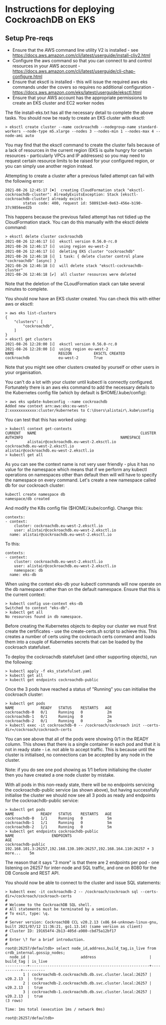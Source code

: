 # Instructions for deploying CockroachDB on EKS
## Setup Pre-reqs
* Ensure that the AWS command line utility V2 is installed - see https://docs.aws.amazon.com/cli/latest/userguide/install-cliv2.html
* Configure the aws command so that you can connect to and control resources in your AWS account - https://docs.aws.amazon.com/cli/latest/userguide/cli-chap-configure.html
* Ensure that eksctl is installed - this will issue the required aws eks commands under the covers so requires no additional configuration - https://docs.aws.amazon.com/eks/latest/userguide/eksctl.html
* Ensure that your AWS account has the appropriate permissions to create an EKS cluster and EC2 worker nodes

The file install-eks.txt has all the necessary detail to complete the above tasks. You should now be ready to create an EKS cluster with eksctl:
```
> eksctl create cluster --name cockroachdb --nodegroup-name standard-workers --node-type m5.xlarge --nodes 3 --nodes-min 1 --nodes-max 4 --node-ami auto
```

You may find that the eksctl command to create the cluster fails because of a lack of resources in the current region (EKS is quite hungry for certain resources - particularly VPCs and IP addresses) so you may need to request certain resource limits to be raised for your configured region, or you can simply use another region instead. 

Attempting to create a cluster after a previous failed attempt can fail with the following error: 
```
2021-08-26 12:45:17 [✖]  creating CloudFormation stack "eksctl-cockroachdb-cluster": AlreadyExistsException: Stack [eksctl-cockroachdb-cluster] already exists
        status code: 400, request id: 580913e0-0e63-456e-b190-37c9856eed2b
```
This happens because the previous failed attempt has not tidied up the CloudFormation stack. You can do this manually with the eksctl delete command:
```
> eksctl delete cluster cockroachdb
2021-08-26 12:46:17 [ℹ]  eksctl version 0.56.0-rc.0
2021-08-26 12:46:17 [ℹ]  using region eu-west-2
2021-08-26 12:46:17 [ℹ]  deleting EKS cluster "cockroachdb"
2021-08-26 12:46:18 [ℹ]  1 task: { delete cluster control plane "cockroachdb" [async] }
2021-08-26 12:46:18 [ℹ]  will delete stack "eksctl-cockroachdb-cluster"
2021-08-26 12:46:18 [✔]  all cluster resources were deleted
```
Note that the deletion of the CLoudFormation stack can take several minutes to complete.

You should now have an EKS cluster created. You can check this with either aws or eksctl:
```
> aws eks list-clusters
{
    "clusters": [
        "cockroachdb",
    ]
}
> eksctl get clusters
2021-08-26 12:28:00 [ℹ]  eksctl version 0.56.0-rc.0
2021-08-26 12:28:00 [ℹ]  using region eu-west-2
NAME                    REGION          EKSCTL CREATED
cockroachdb             eu-west-2       True
```
Note that you might see other clusters created by yourself or other users in your organisation.  

You can't do a lot with your cluster until kubectl is connectly configured. Fortunately there is an aws eks command to add the necessary details to the Kubernetes config file (which by default is $HOME/.kube/config): 
```
> aws eks update-kubeconfig --name cockroachdb
Added new context arn:aws:eks:eu-west-2:xxxxxxxxxxxx:cluster/kubernetes to C:\Users\alistair\.kube\config
```
You can test that this has worked using:
```
> kubectl context get-contexts
CURRENT   NAME                                               CLUSTER                                             AUTHINFO                                            NAMESPACE
*         alistair@cockroachdb.eu-west-2.eksctl.io           cockroachdb.eu-west-2.eksctl.io                     alistair@cockroachdb.eu-west-2.eksctl.io 
> kubectl get all
```
As you can see the context name is not very user friendly - plus it has no value for the namespace which means that if we perform any kubectl operations on namespaces other than default then will will have to specify the namespace on every command. Let's create a new namespace called db for our cockroach cluster: 

```
kubectl create namespace db
namespace/db created
```
And modify the K8s config file ($HOME/.kube/config). Change this:
```
contexts:
- context:
    cluster: cockroachdb.eu-west-2.eksctl.io
    user: alistair@cockroachdb.eu-west-2.eksctl.io
  name: alistair@cockroachdb.eu-west-2.eksctl.io
```
To this:
```
contexts:
- context:
    cluster: cockroachdb.eu-west-2.eksctl.io
    user: alistair@cockroachdb.eu-west-2.eksctl.io
    namespace: db
  name: eks-db
```

When using the context eks-db your kubectl commands will now operate on the db namespace rather than on the default namespace.
Ensure that this is the current context:
```
> kubectl config use-context eks-db
Switched to context "eks-db".
> kubectl get all
No resources found in db namespace.
```

Before creating the Kubernetes objects to deploy our cluster we must first create the certificates - use the create-certs.sh script to achieve this. This creates a number of certs using the cockroach certs command and loads them into a couple of Kubernetes secrets that can be loaded by the cockroach statefulset.

To deploy the cockroachdb statefulset (and other supporting objects), run the following:
```
> kubectl apply -f eks_statefulset.yaml
> kubectl get all
> kubectl get endpoints cockroachdb-public
```
Once the 3 pods have reached a status of "Running" you can initialise the cockroach cluster:  
```
> kubectl get pods
NAME            READY   STATUS    RESTARTS   AGE
cockroachdb-0   0/1     Running   0           2m
cockroachdb-1   0/1     Running   0           2m
cockroachdb-2   0/1     Running   0           2m
> kubectl exec -it cockroachdb-0 -- /cockroach/cockroach init --certs-dir=/cockroach/cockroach-certs

```
You can see above that all of the pods were showing 0/1 in the READY column. This shows that there is a single container in each pod and that it is not in ready state - i.e. not able to accept traffic. This is because until the cluster is initialised, no connections can be accepted by any node in the cluster. 

Note: if you do see one pod showing as 1/1 before initialising the cluster then you have created a one node cluster by mistake. 

With all pods in this non-ready state, there will be no endpoints servicing the cockroachdb-public service (as shown above), but having successfully initialise the cluster we should now see all 3 pods as ready and endpoints for the cockroachdb-public service:
```
> kubectl get pods
NAME            READY   STATUS    RESTARTS   AGE
cockroachdb-0   1/1     Running   0           5m
cockroachdb-1   1/1     Running   0           5m
cockroachdb-2   1/1     Running   0           5m
> kubectl get endpoints cockroachdb-public
NAME                 ENDPOINTS                                                                     AGE
cockroachdb-public   192.168.101.3:26257,192.168.130.109:26257,192.168.164.110:26257 + 3 more...    5m
```
The reason that it says "3 more" is that there are 2 endpoints per pod - one listening on 26257 for inter-node and SQL traffic, and one on 8080 for the DB Console and REST API. 

You should now be able to connect to the cluster and issue SQL statements:
```
> kubectl exec -it cockroachdb-2 -- /cockroach/cockroach sql --certs-dir=/cockroach/cockroach-certs
#
# Welcome to the CockroachDB SQL shell.
# All statements must be terminated by a semicolon.
# To exit, type: \q.
#
# Server version: CockroachDB CCL v20.2.13 (x86_64-unknown-linux-gnu, built 2021/07/12 11:36:21, go1.13.14) (same version as client)
# Cluster ID: 191654f4-2b13-405d-a980-cbd75a12bf17
#
# Enter \? for a brief introduction.
#
root@:26257/defaultdb> select node_id,address,build_tag,is_live from crdb_internal.gossip_nodes;
  node_id |                       address                        | build_tag | is_live
----------+------------------------------------------------------+-----------+----------
        1 | cockroachdb-0.cockroachdb.db.svc.cluster.local:26257 | v20.2.13  |  true
        2 | cockroachdb-2.cockroachdb.db.svc.cluster.local:26257 | v20.2.13  |  true
        3 | cockroachdb-1.cockroachdb.db.svc.cluster.local:26257 | v20.2.13  |  true
(3 rows)

Time: 1ms total (execution 1ms / network 0ms)

root@:26257/defaultdb>
```

